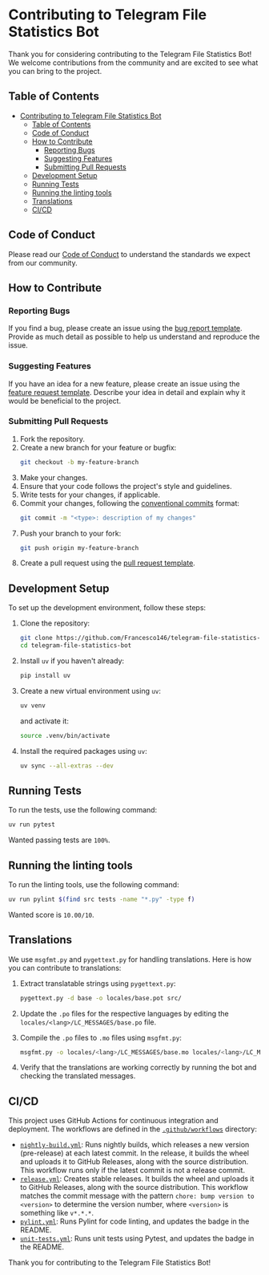 # Contributing to Telegram File Statistics Bot

Thank you for considering contributing to the Telegram File Statistics Bot! We welcome contributions from the community and are excited to see what you can bring to the project.

## Table of Contents

- [Contributing to Telegram File Statistics Bot](#contributing-to-telegram-file-statistics-bot)
  - [Table of Contents](#table-of-contents)
  - [Code of Conduct](#code-of-conduct)
  - [How to Contribute](#how-to-contribute)
    - [Reporting Bugs](#reporting-bugs)
    - [Suggesting Features](#suggesting-features)
    - [Submitting Pull Requests](#submitting-pull-requests)
  - [Development Setup](#development-setup)
  - [Running Tests](#running-tests)
  - [Running the linting tools](#running-the-linting-tools)
  - [Translations](#translations)
  - [CI/CD](#cicd)

## Code of Conduct

Please read our [Code of Conduct](CODE_OF_CONDUCT.md) to understand the standards we expect from our community.

## How to Contribute

### Reporting Bugs

If you find a bug, please create an issue using the [bug report template](.github/ISSUE_TEMPLATE/bug_report.md). Provide as much detail as possible to help us understand and reproduce the issue.

### Suggesting Features

If you have an idea for a new feature, please create an issue using the [feature request template](.github/ISSUE_TEMPLATE/feature_request.md). Describe your idea in detail and explain why it would be beneficial to the project.

### Submitting Pull Requests

1. Fork the repository.
2. Create a new branch for your feature or bugfix:
    ```sh
    git checkout -b my-feature-branch
    ```
3. Make your changes.
4. Ensure that your code follows the project's style and guidelines.
5. Write tests for your changes, if applicable.
6. Commit your changes, following the [conventional commits](https://www.conventionalcommits.org/) format:
    ```sh
    git commit -m "<type>: description of my changes"
    ```
7. Push your branch to your fork:
    ```sh
    git push origin my-feature-branch
    ```
8. Create a pull request using the [pull request template](.github/pull_request_template.md).

## Development Setup

To set up the development environment, follow these steps:

1. Clone the repository:
    ```sh
    git clone https://github.com/Francesco146/telegram-file-statistics-bot.git
    cd telegram-file-statistics-bot
    ```

2. Install `uv` if you haven't already:
    ```sh
    pip install uv
    ```

3. Create a new virtual environment using `uv`:
    ```sh
    uv venv
    ```
    and activate it:
    ```sh
    source .venv/bin/activate
    ```

4. Install the required packages using `uv`:
    ```sh
    uv sync --all-extras --dev
    ```

## Running Tests

To run the tests, use the following command:
```sh
uv run pytest
```
Wanted passing tests are `100%`.

## Running the linting tools

To run the linting tools, use the following command:
```sh
uv run pylint $(find src tests -name "*.py" -type f)
```
Wanted score is `10.00/10`.

## Translations

We use `msgfmt.py` and `pygettext.py` for handling translations. Here is how you can contribute to translations:

1. Extract translatable strings using `pygettext.py`:
    ```sh
    pygettext.py -d base -o locales/base.pot src/
    ```

2. Update the `.po` files for the respective languages by editing the `locales/<lang>/LC_MESSAGES/base.po` file.

3. Compile the `.po` files to `.mo` files using `msgfmt.py`:
    ```sh
    msgfmt.py -o locales/<lang>/LC_MESSAGES/base.mo locales/<lang>/LC_MESSAGES/base.po
    ```

4. Verify that the translations are working correctly by running the bot and checking the translated messages.

## CI/CD

This project uses GitHub Actions for continuous integration and deployment. The workflows are defined in the [`.github/workflows`](.github/workflows) directory:
- [`nightly-build.yml`](.github/workflows/nightly-build.yml): Runs nightly builds, which releases a new version (pre-release) at each latest commit. In the release, it builds the wheel and uploads it to GitHub Releases, along with the source distribution. This workflow runs only if the latest commit is not a release commit.
- [`release.yml`](.github/workflows/release.yml): Creates stable releases. It builds the wheel and uploads it to GitHub Releases, along with the source distribution. This workflow matches the commit message with the pattern `chore: bump version to <version>` to determine the version number, where `<version>` is something like `v*.*.*`.
- [`pylint.yml`](.github/workflows/pylint.yml): Runs Pylint for code linting, and updates the badge in the README.
- [`unit-tests.yml`](.github/workflows/unit-tests.yml): Runs unit tests using Pytest, and updates the badge in the README.


Thank you for contributing to the Telegram File Statistics Bot!